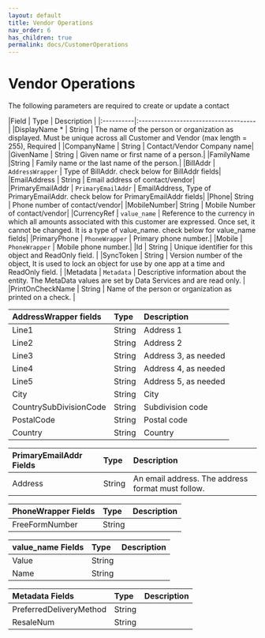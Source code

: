 ```yaml
---
layout: default
title: Vendor Operations
nav_order: 6
has_children: true
permalink: docs/CustomerOperations
---
```


# Vendor Operations


The following parameters are required to create or update a contact

|Field  | Type                          | Description |
|:----------|:-------------------------------------|
|DisplayName * | String | The name of the person or organization as displayed. Must be unique across all Customer and Vendor (max length = 255), Required  |
|CompanyName | String | Contact/Vendor Company name|
|GivenName | String | Given name or first name of a person.|
|FamilyName |String | Family name or the last name of the person.|
|BillAddr | `AddressWrapper` | Type of BillAddr. check below for BillAddr fields|
|EmailAddress | String | Email address of contact/vendor|
|PrimaryEmailAddr | `PrimaryEmailAddr` | EmailAddress, Type of PrimaryEmailAddr. check below for PrimaryEmailAddr fields|
|Phone| String | Phone number of contact/vendor|
|MobileNumber| String | Mobile Number of contact/vendor|
|CurrencyRef | `value_name` |  Reference to the currency in which all amounts associated with this customer are expressed. Once set, it cannot be changed. It is a type of value_name. check below for value_name fields|
|PrimaryPhone | `PhoneWrapper` | Primary phone number.|
|Mobile | `PhoneWrapper` | Mobile phone number.|
|Id | String | Unique identifier for this object and ReadOnly field. |
|SyncToken | String | Version number of the object, It is used to lock an object for use by one app at a time and ReadOnly field. |
|Metadata | `Metadata` | Descriptive information about the entity. The MetaData values are set by Data Services and are read only. |
|PrintOnCheckName | String | Name of the person or organization as printed on a check. |




|AddressWrapper fields | Type| Description|
|:---------------------|:-----------|:------|
|Line1 | String | Address 1 |
|Line2 | String | Address 2 |
|Line3 | String | Address 3, as needed | 
|Line4 | String | Address 4, as needed |
|Line5 | String | Address 5, as needed |
|City  | String | City | 
|CountrySubDivisionCode | String | Subdivision code|
|PostalCode | String | Postal code | 
|Country | String | Country |




|PrimaryEmailAddr  Fields | Type|Description|
|:------------------------|:----|:----------|
|Address | String | An email address. The address format must follow. |


|PhoneWrapper Fields | Type | Description|
|:-------------------|:-----|:-----------|
| FreeFormNumber | String | 


|value_name Fields | Type | Description | 
|:-----------------|:-----|:-------------|
|Value | String | |
|Name | String | |


|Metadata Fields | Type | Description | 
|:-----------------|:-----|:-------------|
|PreferredDeliveryMethod | String | |
|ResaleNum | String | |




